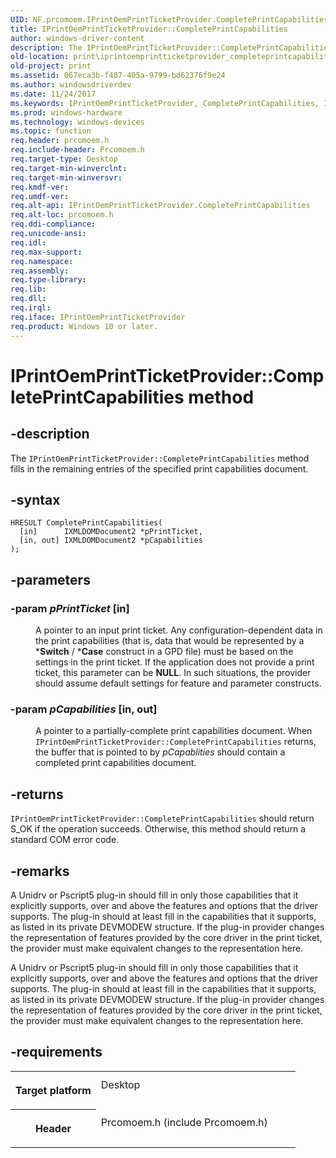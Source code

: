 ```yaml
---
UID: NF.prcomoem.IPrintOemPrintTicketProvider.CompletePrintCapabilities
title: IPrintOemPrintTicketProvider::CompletePrintCapabilities
author: windows-driver-content
description: The IPrintOemPrintTicketProvider::CompletePrintCapabilities method fills in the remaining entries of the specified print capabilities document.
old-location: print\iprintoemprintticketprovider_completeprintcapabilities.htm
old-project: print
ms.assetid: 067eca3b-f487-405a-9799-bd62376f9e24
ms.author: windowsdriverdev
ms.date: 11/24/2017
ms.keywords: IPrintOemPrintTicketProvider, CompletePrintCapabilities, IPrintOemPrintTicketProvider::CompletePrintCapabilities
ms.prod: windows-hardware
ms.technology: windows-devices
ms.topic: function
req.header: prcomoem.h
req.include-header: Prcomoem.h
req.target-type: Desktop
req.target-min-winverclnt: 
req.target-min-winversvr: 
req.kmdf-ver: 
req.umdf-ver: 
req.alt-api: IPrintOemPrintTicketProvider.CompletePrintCapabilities
req.alt-loc: prcomoem.h
req.ddi-compliance: 
req.unicode-ansi: 
req.idl: 
req.max-support: 
req.namespace: 
req.assembly: 
req.type-library: 
req.lib: 
req.dll: 
req.irql: 
req.iface: IPrintOemPrintTicketProvider
req.product: Windows 10 or later.
---
```


# IPrintOemPrintTicketProvider::CompletePrintCapabilities method



## -description
<p>The <code>IPrintOemPrintTicketProvider::CompletePrintCapabilities</code> method fills in the remaining entries of the specified print capabilities document. </p>


## -syntax

````
HRESULT CompletePrintCapabilities(
  [in]      IXMLDOMDocument2 *pPrintTicket,
  [in, out] IXMLDOMDocument2 *pCapabilities
);
````


## -parameters
<dl>

### -param <i>pPrintTicket</i> [in]

<dd>
<p>A pointer to an input print ticket. Any configuration-dependent data in the print capabilities (that is, data that would be represented by a *<b>Switch</b> / *<b>Case</b> construct in a GPD file) must be based on the settings in the print ticket. If the application does not provide a print ticket, this parameter can be <b>NULL</b>. In such situations, the provider should assume default settings for feature and parameter constructs.</p>
</dd>

### -param <i>pCapabilities</i> [in, out]

<dd>
<p>A pointer to a partially-complete print capabilities document. When <code>IPrintOemPrintTicketProvider::CompletePrintCapabilities</code> returns, the buffer that is pointed to by <i>pCapablities</i> should contain a completed print capabilities document.</p>
</dd>
</dl>

## -returns
<p><code>IPrintOemPrintTicketProvider::CompletePrintCapabilities</code> should return S_OK if the operation succeeds. Otherwise, this method should return a standard COM error code.</p>

## -remarks
<p>A Unidrv or Pscript5 plug-in should fill in only those capabilities that it explicitly supports, over and above the features and options that the driver supports. The plug-in should at least fill in the capabilities that it supports, as listed in its private DEVMODEW structure. If the plug-in provider changes the representation of features provided by the core driver in the print ticket, the provider must make equivalent changes to the representation here.</p>

<p>A Unidrv or Pscript5 plug-in should fill in only those capabilities that it explicitly supports, over and above the features and options that the driver supports. The plug-in should at least fill in the capabilities that it supports, as listed in its private DEVMODEW structure. If the plug-in provider changes the representation of features provided by the core driver in the print ticket, the provider must make equivalent changes to the representation here.</p>

## -requirements
<table>
<tr>
<th width="30%">
<p>Target platform</p>
</th>
<td width="70%">
<dl>
<dt>Desktop</dt>
</dl>
</td>
</tr>
<tr>
<th width="30%">
<p>Header</p>
</th>
<td width="70%">
<dl>
<dt>Prcomoem.h (include Prcomoem.h)</dt>
</dl>
</td>
</tr>
</table>